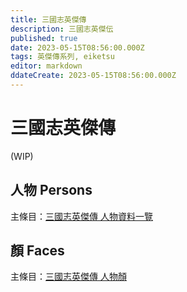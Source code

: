 ```yaml
---
title: 三國志英傑傳
description: 三國志英傑伝
published: true
date: 2023-05-15T08:56:00.000Z
tags: 英傑傳系列, eiketsu
editor: markdown
ddateCreate: 2023-05-15T08:56:00.000Z
---
```


# 三國志英傑傳

(WIP)

## 人物 Persons

主條目：[三國志英傑傳 人物資料一覽](/遊戲/三國志英傑傳/人物資料)

## 顏 Faces

主條目：[三國志英傑傳 人物顏](/遊戲/三國志英傑傳/人物顏)